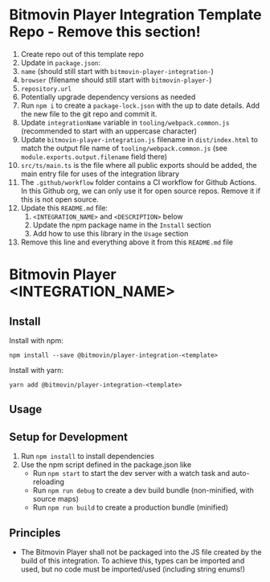 # Bitmovin Player Integration Template Repo - Remove this section!
1. Create repo out of this template repo
2. Update in `package.json`:
  1. `name` (should still start with `bitmovin-player-integration-`)
  2. `browser` (filename should still start with `bitmovin-player-`)
  3. `repository.url`
  4. Potentially upgrade dependency versions as needed
3. Run `npm i` to create a `package-lock.json` with the up to date details. Add the new file to the git repo and commit it.
4. Update `integrationName` variable in `tooling/webpack.common.js` (recommended to start with an uppercase character)
5. Update `bitmovin-player-integration.js` filename in `dist/index.html` to match the output file name of `tooling/webpack.common.js` (see `module.exports.output.filename` field there)
6. `src/ts/main.ts` is the file where all public exports should be added, the main entry file for uses of the integration library
7. The `.github/workflow` folder contains a CI workflow for Github Actions. In this Github org, we can only use it for open source repos. Remove it if this is not open source.
8. Update this `README.md` file:
    1. `<INTEGRATION_NAME>` and `<DESCRIPTION>` below
    2. Update the npm package name in the `Install` section
    3. Add how to use this library in the `Usage` section
9. Remove this line and everything above it from this `README.md` file


# Bitmovin Player <INTEGRATION_NAME>

<DESCRIPTION>

## Install
Install with npm:
```
npm install --save @bitmovin/player-integration-<template>
```
Install with yarn:
```
yarn add @bitmovin/player-integration-<template>
```

## Usage

<Describe how a user can leverage this library>

## Setup for Development
1. Run `npm install` to install dependencies
2. Use the npm script defined in the package.json like
   - Run `npm start` to start the dev server with a watch task and auto-reloading 
   - Run `npm run debug` to create a dev build bundle (non-minified, with source maps)
   - Run `npm run build` to create a production bundle (minified)

## Principles
- The Bitmovin Player shall not be packaged into the JS file created by the build of this integration. To achieve this, types can be imported and used, but no code must be imported/used (including string enums!)
